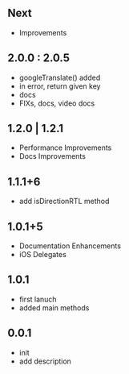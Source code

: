 ## Next

* Improvements

## 2.0.0 : 2.0.5

* googleTranslate() added
* in error, return given key
* docs
* FIXs, docs, video docs

## 1.2.0 | 1.2.1

* Performance Improvements
* Docs Improvements

## 1.1.1+6

* add isDirectionRTL method


## 1.0.1+5

* Documentation Enhancements
* iOS Delegates

## 1.0.1

* first lanuch
* added main methods

## 0.0.1

* init
* add description

